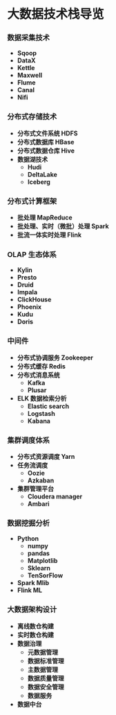 大数据技术栈导览
=============

### 数据采集技术
* **Sqoop**
* **DataX**
* **Kettle**
* **Maxwell**
* **Flume**
* **Canal**
* **Nifi**

### 分布式存储技术
* **分布式文件系统 HDFS**
* **分布式数据库 HBase**
* **分布式数据仓库 Hive**
* **数据湖技术**
    * **Hudi**
    * **DeltaLake**
    * **Iceberg**

### 分布式计算框架
* **批处理 MapReduce**
* **批处理、实时（微批）处理 Spark**
* **批流一体实时处理 Flink**

### OLAP 生态体系
* **Kylin**
* **Presto**
* **Druid**
* **Impala**
* **ClickHouse**
* **Phoenix**
* **Kudu**
* **Doris**

### 中间件
* **分布式协调服务 Zookeeper**
* **分布式缓存 Redis**
* **分布式消息系统** 
    * **Kafka**
    * **Plusar**
* **ELK 数据检索分析**
    * **Elastic search**
    * **Logstash**
    * **Kabana**

### 集群调度体系
* **分布式资源调度 Yarn**
* **任务流调度**
    * **Oozie**
    * **Azkaban**
* **集群管理平台**
    * **Cloudera manager**
    * **Ambari**

### 数据挖掘分析
* **Python**
    * **numpy**
    * **pandas**
    * **Matplotlib**
    * **Sklearn**
    * **TenSorFlow**
* **Spark Mlib**
* **Flink ML**

### 大数据架构设计
* **离线数仓构建**
* **实时数仓构建**
* **数据治理**
    * **元数据管理**
    * **数据标准管理**
    * **主数据管理**
    * **数据质量管理**
    * **数据安全管理**
    * **数据服务**
* **数据中台**

